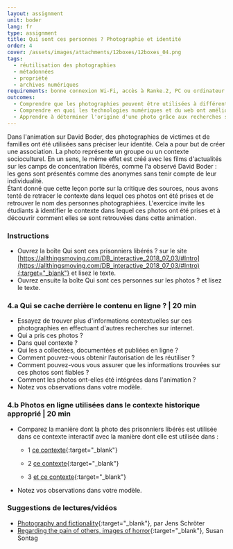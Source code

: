 ```yaml
---
layout: assignment
unit: boder
lang: fr
type: assignment
title: Qui sont ces personnes ? Photographie et identité
order: 4
cover: /assets/images/attachments/12boxes/12boxes_04.png
tags: 
  - réutilisation des photographies
  - métadonnées
  - propriété
  - archives numériques
requirements: bonne connexion Wi-Fi, accès à Ranke.2, PC ou ordinateur portable, application installée sur le PC ou le portable permettant de visualiser des vidéos
outcomes:
  - Comprendre que les photographies peuvent être utilisées à différentes fins.
  - Comprendre en quoi les technologies numériques et du web ont amélioré la réutilisation des photographies.
  - Apprendre à déterminer l'origine d'une photo grâce aux recherches sur internet.
---
```


Dans l'animation sur David Boder, des photographies de victimes et de familles ont été utilisées sans préciser leur identité. Cela a pour but de créer une association. La photo représente un groupe ou un contexte socioculturel. En un sens, le même effet est créé avec les films d'actualités sur les camps de concentration libérés, comme l'a observé David Boder : les gens sont présentés comme des anonymes sans tenir compte de leur individualité.  
Étant donné que cette leçon porte sur la critique des sources, nous avons tenté de retracer le contexte dans lequel ces photos ont été prises et de retrouver le nom des personnes photographiées. L'exercice invite les étudiants à identifier le contexte dans lequel ces photos ont été prises et à découvrir comment elles se sont retrouvées dans cette animation.

<!-- more -->

<!-- briefing-student -->

### Instructions
<!-- section-contents -->

- Ouvrez la boîte Qui sont ces prisonniers libérés ? sur le site [https://allthingsmoving.com/DB_interactive_2018_07_03/#Intro](https://allthingsmoving.com/DB_interactive_2018_07_03/#Intro){:target="_blank"} et lisez le texte.
- Ouvrez ensuite la boîte Qui sont ces personnes sur les photos ? et lisez le texte.

<!-- section -->

### 4.a  Qui se cache derrière le contenu en ligne ? | 20 min
<!-- section-contents -->

- Essayez de trouver plus d'informations contextuelles sur ces photographies en effectuant d'autres recherches sur internet. 
- Qui a pris ces photos ?
- Dans quel contexte ?
- Qui les a collectées, documentées et publiées en ligne ? 
- Comment pouvez-vous obtenir l’autorisation de les réutiliser ?
- Comment pouvez-vous vous assurer que les informations trouvées sur ces photos sont fiables ? 
- Comment les photos ont-elles été intégrées dans l'animation ? 
- Notez vos observations dans votre modèle. 

<!-- section -->

### 4.b  Photos en ligne utilisées dans le contexte historique approprié | 20 min
<!-- section-contents -->

- Comparez la manière dont la photo des prisonniers libérés est utilisée dans ce contexte interactif avec la manière dont elle est utilisée dans : 

  - 1 [ce contexte](http://www1.northbrook28.net/~mrench/Period%209%20Jack%27s%20Group/Jobs.html){:target="_blank"}

  - 2 [ce contexte](http://motlc.wiesenthal.com/site/pp.asp?c=gvKVLcMVIuG&b=394959){:target="_blank"}

  - 3 [et ce contexte](http://australianews.today/2018/01/29/the-secret-love-of-the-auschwitz-tattooist/){:target="_blank"}

- Notez vos observations dans votre modèle.  

<!-- section -->

### Suggestions de lectures/vidéos
<!-- section-contents -->

- [Photography and fictionality](https://drive.google.com/open?id=1NT4m-KnYk7yq5ZnubifAnW6TcJScGQkX){:target="_blank"}, par Jens Schröter
- [Regarding the pain of others, images of horror](https://books.google.nl/books/about/Regarding_the_Pain_of_Others.html?id=XYo3AAAAQBAJ&source=kp_cover&redir_esc=y){:target="_blank"}, Susan Sontag

<!-- briefing-teacher -->

